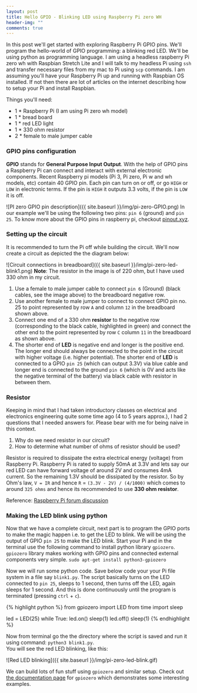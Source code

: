 ```yaml
---
layout: post
title: Hello GPIO - Blinking LED using Raspberry Pi zero WH
header-img: ""
comments: true
---
```


In this post we'll get started with exploring Raspberry Pi GPIO pins. We'll program the hello-world of GPIO programming: a blinking red LED. We'll be using python as programming language. I am using a headless raspberry Pi zero wh with Raspbian Stretch Lite and I will talk to my headless Pi using `ssh` and transfer necessary files from my mac to Pi using `scp` commands. I am assuming you'll have your Raspberry Pi up and running with Raspbian OS installed. If not then there are lot of articles on the internet describing how to setup your Pi and install Raspbian.

Things you'll need:
* 1 * Raspberry Pi (I am using Pi zero wh model)
* 1 * bread board
* 1 * red LED light
* 1 * 330 ohm resistor
* 2 * female to male jumper cable

### GPIO pins configuration
**GPIO** stands for **General Purpose Input Output**. With the help of GPIO pins a Raspberry Pi can connect and interact with external electronic components. Recent Raspberry pi models (Pi 3, Pi zero, Pi w and wh models, etc) contain 40 GPIO pin. Each pin can turn on or off, or go `HIGH` or `LOW` in electronic terms. If the pin is `HIGH` it outputs 3.3 volts, if the pin is `LOW` it is off.

![PI zero GPIO pin description]({{ site.baseurl }}/img/pi-zero-GPIO.png)
 In our example we'll be using the following two pins: `pin 6` (ground) and `pin 25`. To know more about the GPIO pins in raspberry pi, checkout [pinout.xyz](https://pinout.xyz/).


### Setting up the circuit

It is recommended to turn the Pi off while building the circuit. We'll now create a circuit as depicted the the diagram below:

![Circuit connections in breadboard]({{ site.baseurl }}/img/pi-zero-led-blink1.png)
**Note**: The resistor in the image is of 220 ohm, but I have used 330 ohm in my circuit.
1. Use a female to male jumper cable to connect `pin 6` (Ground) (black cables, see the image above) to the breadboard negative row. <br>
2. Use another female to male jumper to connect to connect GPIO pin no. 25 to point represented by row `A` and column `12` in the breadboard shown above.<br>
3. Connect one end of a 330 ohm **resistor** to the negative row (corresponding to the black cable, highlighted in green) and connect the other end to the point represented by row `C` column `11` in the breadboard as shown above.<br>
4. The shorter end of **LED** is negative end and longer is the positive end. The longer end should always be connected to the point in the circuit with higher voltage (i.e. higher potential). The shorter end of **LED** is connected to a GPIO `pin 25` (which can output 3.3V) via blue cable and longer end is connected to the ground `pin 6` (which is 0V and acts like the negative terminal of the battery) via black cable with resistor in between them.

### Resistor

Keeping in mind that I had taken introductory classes on electrical and electronics engineering quite some time ago (4 to 5 years approx.), I had 2 questions that I needed answers for. Please bear with me for being naive in this context.
1. Why do we need resistor in our circuit?
2. How to determine what number of ohms of resistor should be used?

Resistor is required to dissipate the extra electrical energy (voltage) from Raspberry Pi. Raspberry Pi is rated to supply 50mA at 3.3V and lets say our red LED can have forward voltage of around 2V and consumes 4mA current. So the remaining 1.3V should be dissipated by the resistor. So by Ohm's law, `V = IR` and hence `R` = `(3.3V - 2V) / (4/1000)` which comes to around `325 ohms` and hence its recommended to use **330 ohm resistor**.

Reference: [Raspberry Pi forum discussion](https://www.raspberrypi.org/forums/viewtopic.php?t=84240)

### Making the LED blink using python

Now that we have a complete circuit, next part is to program the GPIO ports to make the magic happen i.e. to get the LED to blink.
We will be using the output of GPIO `pin 25` to make the LED blink. Start your Pi and in the terminal use the following command to install python library `gpiozero`. `gpiozero` library makes working with GPIO pins and connected external components very simple.
`sudo apt-get install python3-gpiozero`

Now we will run some python code. Save below code your your Pi file system in a file say `blink1.py`. The script basically turns on the LED connected to `pin 25`, sleeps to 1 second, then turns off the LED, again sleeps for 1 second. And this is done continuously until the program is terminated (pressing `ctrl` + `c`). 

{% highlight python %}
from gpiozero import LED 
from time import sleep

led = LED(25)
while True: 
    led.on() 
    sleep(1)
    led.off() 
    sleep(1)
{% endhighlight %}

Now from terminal go the the directory where the script is saved and run it using command: `python3 blink1.py`.<br>
You will see the red LED blinking, like this:

![Red LED blinking]({{ site.baseurl }}/img/pi-zero-led-blink.gif)

We can build lots of fun stuff using `gpiozero` and similar setup. Check out [the documentation page](https://gpiozero.readthedocs.io/en/stable/recipes.html) for `gpiozero` which demonstrates some interesting examples.
